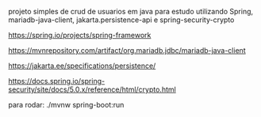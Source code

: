 
projeto simples de crud de usuarios em java para estudo utilizando Spring, mariadb-java-client, jakarta.persistence-api e spring-security-crypto

https://spring.io/projects/spring-framework

https://mvnrepository.com/artifact/org.mariadb.jdbc/mariadb-java-client

https://jakarta.ee/specifications/persistence/

https://docs.spring.io/spring-security/site/docs/5.0.x/reference/html/crypto.html

para rodar: 
./mvnw spring-boot:run